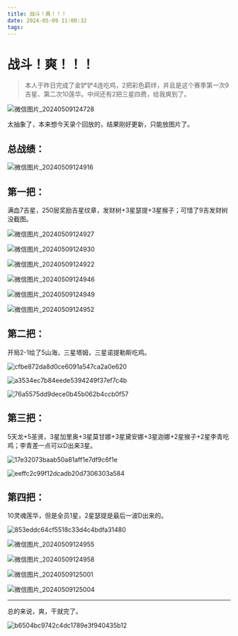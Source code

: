 ```yaml
---
title: 战斗！爽！！！
date: 2024-05-09 11:00:32
tags:
---
```


# 战斗！爽！！！

> 本人于昨日完成了金铲铲4连吃鸡，2把彩色羁绊，并且是这个赛季第一次9吉星、第二次10莲华。中间还有2把三星四费，给我爽到了。

![微信图片_20240509124728](https://bu.dusays.com/2024/05/09/663c563ca3d0d.jpg)

太抽象了，本来想今天录个回放的，结果刚好更新，只能放图片了。

## 总战绩：

![微信图片_20240509124916](https://bu.dusays.com/2024/05/09/663c576fed7b1.jpg)

## 第一把：

满血7吉星，250层奖励吉星纹章，发财树+3星瑟提+3星猴子；可惜了9吉发财树没截图。

![微信图片_20240509124927](https://bu.dusays.com/2024/05/09/663c58de7b9d3.jpg)

![微信图片_20240509124930](https://bu.dusays.com/2024/05/09/663c58ee80e72.jpg)

![微信图片_20240509124922](https://bu.dusays.com/2024/05/09/663c592a1c658.jpg)

![微信图片_20240509124946](https://bu.dusays.com/2024/05/09/663c5967cf495.jpg)

![微信图片_20240509124949](https://bu.dusays.com/2024/05/09/663c597ac3b4e.jpg)

![微信图片_20240509124952](https://bu.dusays.com/2024/05/09/663c594687bcf.jpg)

## 第二把：

开局2-1给了5山海，三星塔姆，三星诺提勒斯吃鸡。

![cfbe872da8d0ce6091a547ca2a0e620](https://bu.dusays.com/2024/05/09/663c5a3d0cc21.jpg)

![a3534ec7b84eede5394249f37ef7c4b](https://bu.dusays.com/2024/05/09/663c5a257a4bb.jpg)

![76a5575dd9dece0b45b062b4ccb0f57](https://bu.dusays.com/2024/05/09/663c5ca0b3388.jpg)

## 第三把：

5天龙+5圣贤，3星加里奥+3星莫甘娜+3星黛安娜+3星迦娜+2星猴子+2星李青吃鸡；李青差一点可以D出来3星。

![17e32073baab50a81aff1e7df9c6f1e](https://bu.dusays.com/2024/05/09/663c5bcf5de47.jpg)

![eeffc2c99f12dcadb20d7306303a584](https://bu.dusays.com/2024/05/09/663c5c9423d1c.jpg)

## 第四把：

10灵魂莲华，但是全员1星，2星瑟提是最后一波D出来的。

![853eddc64cf5518c33d4c4bdfa31480](https://bu.dusays.com/2024/05/09/663c5db2c3c01.jpg)

![微信图片_20240509124955](https://bu.dusays.com/2024/05/09/663c5cf469671.jpg)

![微信图片_20240509124958](https://bu.dusays.com/2024/05/09/663c5d1eb1794.jpg)

![微信图片_20240509125001](https://bu.dusays.com/2024/05/09/663c5d002ddb0.jpg)

![微信图片_20240509125004](https://bu.dusays.com/2024/05/09/663c5d096e47d.jpg)

---

总的来说，爽，干就完了。

![b6504bc9742c4dc1789e3f940435b12](https://bu.dusays.com/2024/05/09/663c5de43e4ce.jpg)
